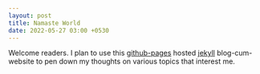 ```yaml
---
layout: post
title: Namaste World
date: 2022-05-27 03:00 +0530
---
```


Welcome readers. I plan to use this [github-pages](https://pages.github.com)
hosted [jekyll](https://jekyllrb.com/) blog-cum-website to pen down my
thoughts on various topics that interest me.
